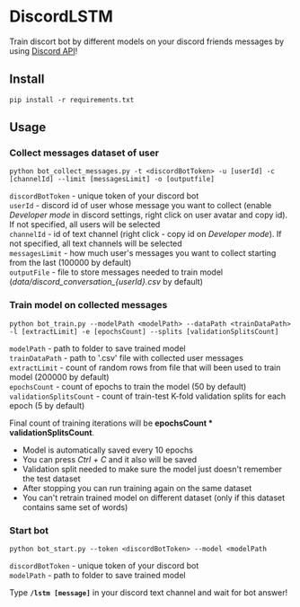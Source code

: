 # DiscordLSTM
 Train discort bot by different models on your discord friends messages by using <a href="https://discord.com/developers/docs/topics/oauth2">Discord API</a>!
## Install
```pip install -r requirements.txt```

## Usage
### Collect messages dataset of user
```
python bot_collect_messages.py -t <discordBotToken> -u [userId] -c [channelId] --limit [messagesLimit] -o [outputfile]
```  

```discordBotToken``` - unique token of your discord bot  
```userId``` - discord id of user whose message you want to collect (enable <i>Developer mode</i> in discord settings, right click on user avatar and copy id). If not specified, all users will be selected  
```channelId``` - id of text channel (right click - copy id on <i>Developer mode</i>). If not specified, all text channels will be selected  
```messagesLimit``` - how much user's messages you want to collect starting from the last (100000 by default)  
```outputFile``` - file to store messages needed to train model (<i>data/discord_conversation_{userId}.csv</i> by default)  

### Train model on collected messages
```
python bot_train.py --modelPath <modelPath> --dataPath <trainDataPath> -l [extractLimit] -e [epochsCount] --splits [validationSplitsCount]
```  

```modelPath``` - path to folder to save trained model  
```trainDataPath``` - path to '.csv' file with collected user messages  
```extractLimit``` - count of random rows from file that will been used to train model (200000 by default)  
```epochsCount``` - count of epochs to train the model (50 by default)
```validationSplitsCount``` - count of train-test K-fold validation splits for each epoch (5 by default)  

Final count of training iterations will be <b>epochsCount * validationSplitsCount</b>.  
  
- Model is automatically saved every 10 epochs
- You can press <i>Ctrl + C</i> and it also will be saved
- Validation split needed to make sure the model just doesn't remember the test dataset
- After stopping you can run training again on the same dataset
- You can't retrain trained model on different dataset (only if this dataset contains same set of words)

### Start bot
```
python bot_start.py --token <discordBotToken> --model <modelPath
```  

```discordBotToken``` - unique token of your discord bot  
```modelPath``` - path to folder to save trained model  

Type <b>```/lstm [message]```</b> in your discord text channel and wait for bot answer!
